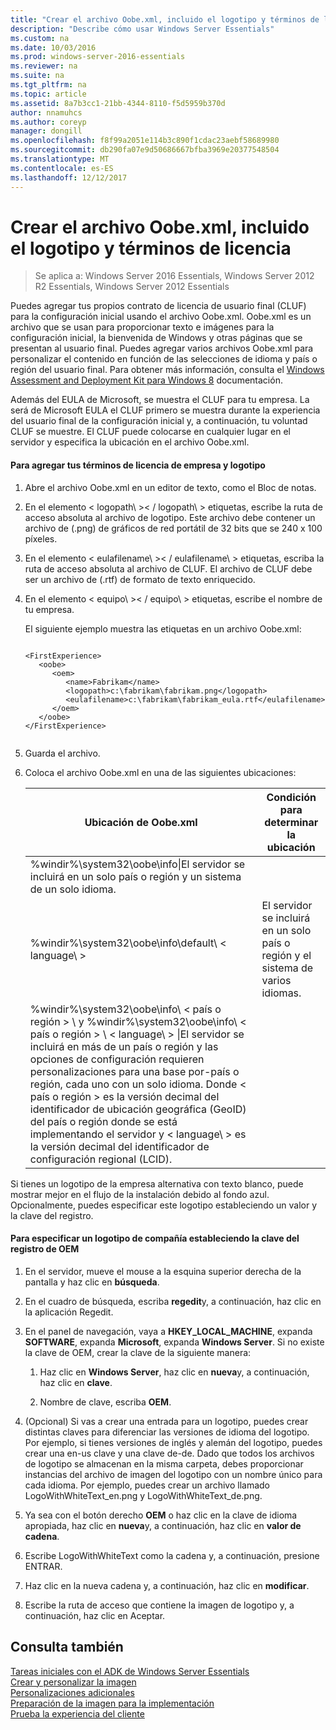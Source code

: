 ```yaml
---
title: "Crear el archivo Oobe.xml, incluido el logotipo y términos de licencia"
description: "Describe cómo usar Windows Server Essentials"
ms.custom: na
ms.date: 10/03/2016
ms.prod: windows-server-2016-essentials
ms.reviewer: na
ms.suite: na
ms.tgt_pltfrm: na
ms.topic: article
ms.assetid: 8a7b3cc1-21bb-4344-8110-f5d5959b370d
author: nnamuhcs
ms.author: coreyp
manager: dongill
ms.openlocfilehash: f8f99a2051e114b3c890f1cdac23aebf58689980
ms.sourcegitcommit: db290fa07e9d50686667bfba3969e20377548504
ms.translationtype: MT
ms.contentlocale: es-ES
ms.lasthandoff: 12/12/2017
---
```

# <a name="create-the-oobexml-file-including-logo-and-eula"></a>Crear el archivo Oobe.xml, incluido el logotipo y términos de licencia

>Se aplica a: Windows Server 2016 Essentials, Windows Server 2012 R2 Essentials, Windows Server 2012 Essentials

Puedes agregar tus propios contrato de licencia de usuario final (CLUF) para la configuración inicial usando el archivo Oobe.xml. Oobe.xml es un archivo que se usan para proporcionar texto e imágenes para la configuración inicial, la bienvenida de Windows y otras páginas que se presentan al usuario final. Puedes agregar varios archivos Oobe.xml para personalizar el contenido en función de las selecciones de idioma y país o región del usuario final. Para obtener más información, consulta el [Windows Assessment and Deployment Kit para Windows 8](https://go.microsoft.com/fwlink/?LinkId=248694) documentación.  
  
 Además del EULA de Microsoft, se muestra el CLUF para tu empresa. La será de Microsoft EULA el CLUF primero se muestra durante la experiencia del usuario final de la configuración inicial y, a continuación, tu voluntad CLUF se muestre. El CLUF puede colocarse en cualquier lugar en el servidor y especifica la ubicación en el archivo Oobe.xml.  
  
#### <a name="to-add-your-company-eula-and-logo"></a>Para agregar tus términos de licencia de empresa y logotipo  
  
1.  Abre el archivo Oobe.xml en un editor de texto, como el Bloc de notas.  
  
2.  En el elemento < logopath\ >< / logopath\ > etiquetas, escribe la ruta de acceso absoluta al archivo de logotipo. Este archivo debe contener un archivo de (.png) de gráficos de red portátil de 32 bits que se 240 x 100 píxeles.  
  
3.  En el elemento < eulafilename\ >< / eulafilename\ > etiquetas, escriba la ruta de acceso absoluta al archivo de CLUF. El archivo de CLUF debe ser un archivo de (.rtf) de formato de texto enriquecido.  
  
4.  En el elemento < equipo\ >< / equipo\ > etiquetas, escribe el nombre de tu empresa.  
  
     El siguiente ejemplo muestra las etiquetas en un archivo Oobe.xml:  
  
    ```  
  
    <FirstExperience>  
       <oobe>  
          <oem>  
             <name>Fabrikam</name>  
             <logopath>c:\fabrikam\fabrikam.png</logopath>  
             <eulafilename>c:\fabrikam\fabrikam_eula.rtf</eulafilename>  
          </oem>  
       </oobe>  
    </FirstExperience>  
  
    ```  
  
5.  Guarda el archivo.  
  
6.  Coloca el archivo Oobe.xml en una de las siguientes ubicaciones:  
  
    |Ubicación de Oobe.xml|Condición para determinar la ubicación|  
    |-----------------------|----------------------------------------|  
    |%windir%\system32\oobe\info\|El servidor se incluirá en un solo país o región y un sistema de un solo idioma.|  
    |%windir%\system32\oobe\info\default\\ < language\ >|El servidor se incluirá en un solo país o región y el sistema de varios idiomas.|  
    |%windir%\system32\oobe\info\\ < país o región > \ y %windir%\system32\oobe\info\\ < país o región > \\ < language\ > \|El servidor se incluirá en más de un país o región y las opciones de configuración requieren personalizaciones para una base por-país o región, cada uno con un solo idioma. Donde < país o región > es la versión decimal del identificador de ubicación geográfica (GeoID) del país o región donde se está implementando el servidor y < language\ > es la versión decimal del identificador de configuración regional (LCID).|  
  
 Si tienes un logotipo de la empresa alternativa con texto blanco, puede mostrar mejor en el flujo de la instalación debido al fondo azul.  Opcionalmente, puedes especificar este logotipo estableciendo un valor y la clave del registro.  
  
#### <a name="to-specify-a-company-logo-by-setting-the-oem-registry-key"></a>Para especificar un logotipo de compañía estableciendo la clave del registro de OEM  
  
1.  En el servidor, mueve el mouse a la esquina superior derecha de la pantalla y haz clic en **búsqueda**.  
  
2.  En el cuadro de búsqueda, escriba **regedit**y, a continuación, haz clic en la aplicación Regedit.  
  
3.  En el panel de navegación, vaya a **HKEY_LOCAL_MACHINE**, expanda **SOFTWARE**, expanda **Microsoft**, expanda **Windows Server**. Si no existe la clave de OEM, crear la clave de la siguiente manera:  
  
    1.  Haz clic en **Windows Server**, haz clic en **nueva**y, a continuación, haz clic en **clave**.  
  
    2.  Nombre de clave, escriba **OEM**.  
  
4.  (Opcional) Si vas a crear una entrada para un logotipo, puedes crear distintas claves para diferenciar las versiones de idioma del logotipo. Por ejemplo, si tienes versiones de inglés y alemán del logotipo, puedes crear una en-us clave y una clave de-de. Dado que todos los archivos de logotipo se almacenan en la misma carpeta, debes proporcionar instancias del archivo de imagen del logotipo con un nombre único para cada idioma. Por ejemplo, puedes crear un archivo llamado LogoWithWhiteText_en.png y LogoWithWhiteText_de.png.  
  
5.  Ya sea con el botón derecho **OEM** o haz clic en la clave de idioma apropiada, haz clic en **nueva**y, a continuación, haz clic en **valor de cadena**.  
  
6.  Escribe LogoWithWhiteText como la cadena y, a continuación, presione ENTRAR.  
  
7.  Haz clic en la nueva cadena y, a continuación, haz clic en **modificar**.  
  
8.  Escribe la ruta de acceso que contiene la imagen de logotipo y, a continuación, haz clic en Aceptar.  
  
## <a name="see-also"></a>Consulta también  
 [Tareas iniciales con el ADK de Windows Server Essentials](Getting-Started-with-the-Windows-Server-Essentials-ADK.md)   
 [Crear y personalizar la imagen](Creating-and-Customizing-the-Image.md)   
 [Personalizaciones adicionales](Additional-Customizations.md)   
 [Preparación de la imagen para la implementación](Preparing-the-Image-for-Deployment.md)   
 [Prueba la experiencia del cliente](Testing-the-Customer-Experience.md)